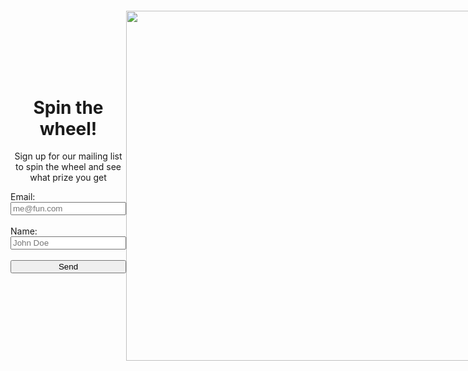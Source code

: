 <style>
#wheel {
  animation-name: rotation;
  animation-duration: 0s;
  animation-iteration-count: infinite;
  animation-timing-function: linear;
}

@keyframes rotation {
  from {
    transform: rotate(0deg);
  }
  to {
    transform: rotate(1080deg);
  }
}

  #formm {
    display:grid;
    justify-content:center;
  }

  section {
    background-color: palegoldenrod;
  }
  
</style>
<div style="display:grid;grid-template-columns:auto auto;">
<div id="colleft" style="display:grid;align-content:center;">
<div style="padding-top:10px;">
  <h1 style="text-align:center;">Spin the wheel!</h1>
  <p style="text-align:center;">Sign up for our mailing list to spin the wheel and see what prize you get</p>
</div>

<iframe name="dummyframe" id="dummyframe" style="display: none;"></iframe>

<form method="POST" action="https://script.google.com/macros/s/AKfycbw_v98QgofnXhW3VfhGUm_LuaEmzQqVbqOatK8vjfYQx-IAMaabs1G1amnLCB0oa6lycg/exec" id="formm" target="dummyframe">
  <label for="em">Email:</label>
  <input type="email" id="em" name="Email" placeholder="me@fun.com" required>
  <br>
  <label for="nam">Name:</label>
  <input type="text" id="nam" name="Name" placeholder="John Doe" required>
  <br>
  <button type="submit">Send</button>
</form> 
<br>
</div>
<div id="colright">
<div style="display:grid;justify-content:center;">
  <img src="{{site.baseurl}}/images/wheel.png" id="wheel" style="height:560px;margin-top:20px;">
</div>
</div>
</div>
<script>
    const image = document.getElementById('wheel');
    const form = document.getElementById('formm');
    form.addEventListener('submit', () => {
    image.style.animationDuration = "2s";
    document.getElementById("em").value = "";
    document.getElementById("nam").value = "";
    var rando;
    rando = Math.floor(Math.random()*3);
    setTimeout(function() {
    if (rando == 0)
    {
      image.src = "{{site.baseurl}}/images/hat.png";
      image.style.animationDuration = "0s";
    } else if (rando == 1)
    {
      image.src = "{{site.baseurl}}/images/shirt.jpg";
      image.style.animationDuration = "0s";
    } else {
      image.src = "{{site.baseurl}}/images/bottle.jpg";
      image.style.animationDuration = "0s";
    }
}, 2000);
   setTimeout(function() {
   image.src = "{{site.baseurl}}/images/wheel.png";
}, 5000);
  });
</script>

